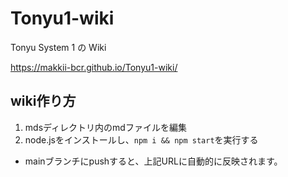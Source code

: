 # Tonyu1-wiki
Tonyu System 1 の Wiki

https://makkii-bcr.github.io/Tonyu1-wiki/

## wiki作り方

1. mdsディレクトリ内のmdファイルを編集
1. node.jsをインストールし、`npm i && npm start`を実行する

- mainブランチにpushすると、上記URLに自動的に反映されます。

